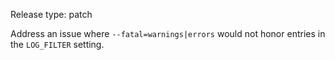 Release type: patch

Address an issue where `--fatal=warnings|errors` would not honor entries in the `LOG_FILTER` setting.